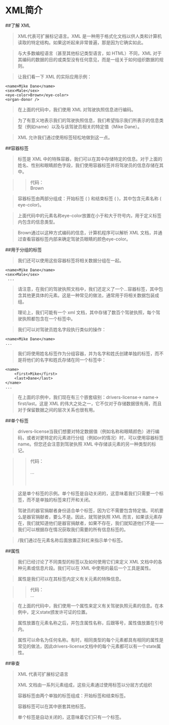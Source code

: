 # XML简介

##了解 XML

> XML代表可扩展标记语言。XML 是一种用于格式化文档以供人类和计算机读取的特定结构。如果这听起来非常普遍，那是因为它确实如此。

> 与大多数编程语言（甚至其他标记类型语言，如 HTML）不同，XML 对于其编码的数据的目的或类型没有任何意见，而是一组关于如何组织数据的规则。

> 让我们看一下 XML 的实际应用示例：

> > <drivers-license>
    <name>Mike Dane</name>
    <sex>Male</sex>
    <eye-color>Brown</eye-color>
    <organ-donor />
</drivers-license>

> 在上面的代码中，我们使用 XML 对驾驶执照信息进行编码。

> 为了有意义地表示我们的驾驶执照信息，我们希望指示我们所表示的信息类型（例如name）以及与该驾驶员相关的特定值（Mike Dane）。

> XML 允许我们通过使用标签轻松地做到这一点。


##容器标签
> 标签是 XML 中的特殊容器，我们可以在其中存储特定的信息。对于上面的姓名、性别和眼睛颜色字段，我们使用容器标签并将驾驶员的信息存储在其中。

> >代码：     
   <eye-color> Brown</eye-color>

> 容器标签由两部分组成：开始标签 ( <eye-color>) 和结束标签 ( </eye-color>)，其中包含元素名称 ( eye-color)。

> 上面代码中的元素名称eye-color放置在小于和大于符号内，用于定义标签内包含的信息类型。

> Brown通过以这种方式编码的信息，计算机程序可以解析 XML 文档，并通过查看容器标签内部来确定驾驶员眼睛的颜色eye-color。


##用于分组的标签
> 我们还可以使用这些容器标签将相关数据分组在一起。

> > <drivers-license>
    <name>Mike Dane</name>
    <sex>Male</sex>
     ...
</drivers-license>

> 请注意，在我们的驾驶执照文档中，我们还定义了一个<drivers-license>...</drivers-license>容器标签，其中包含其他更具体的元素。这是一种常见的做法，通常用于将相关数据包装成组。

> 理论上，我们可能有一个 xml 文档，其中存储了数百个驾驶执照，每个驾驶执照都包含在一个<drivers-license>标签中。

> 我们可以对驾驶员姓名字段执行类似的操作：

> > <drivers-license>
    <name>Mike Dane</name>
    ...
</drivers-license>

> <name></name>我们将使用姓名标签作为分组容器，并为名字和姓氏创建单独的标签，而不是将他们的名字和姓氏存储在同一个标​​签中：

> > <drivers-license>
    <name>
        <first>Mike</first>
        <last>Dane</last>
    </name>
    ...
</drivers-license>

> 在上面的示例中，我们现在有三个嵌套级别：drivers-license-> name-> first/last。这是 XML 的伟大之处之一，它不仅对于存储数据很有用，而且对于保留数据之间的层次关系也很有用。


##单个标签
> drivers-license当我们想要对特定数据值（例如名称和眼睛颜色）进行编码，或者对更特定的元素进行分组（例如or的情况）时，可以使用容器标签name。但您还会注意到驾驶执照 XML 中存储该<organ-donor />元素的另一种类型的标记。

> > 代码：                 <br>
    <drivers-license>     <br>
    ...                   <br>
    <organ-donor />       <br>
</drivers-license>        <br>

> 这是单个标签的示例。单个标签是自动关闭的，这意味着我们只需要一个标签，而不是单独的标签来打开和关闭。

> 驾驶员的器官捐献者身份适合单个标签，因为它不需要包含特定值。司机要么是器官捐献者，要么不是。因此，就驾驶执照 XML 而言，如果该<organ-donor />元素存在，我们就知道他们是器官捐献者，如果不存在，我们就知道他们不是——我们可以根据存在情况获取我们需要的所有信息标签的。

> /我们通过在元素名称后面放置正斜杠来指示单个标签。


##属性
> 我们已经讨论了不同类型的标签以及如何使用它们来定义 XML 文档中的各种元素或信息片段。我们可以在 XML 中使用的最后一个工具是属性。

> 属性是我们可以在其标签内定义有关元素的特殊信息。

> > 代码：                 <br>
    <drivers-license state=”NY”> … </drivers-license>      <br>

> 在上面的代码中，我们使用一个属性来定义有关驾驶执照元素的信息。在本例中，定义state颁发许可证的位置。

> 属性放置在元素名称之后，并包含属性名称，后跟等号，属性值放置在引号内。

> 属性可以命名为任何名称。有时，相同类型的每个元素都具有相同的属性是常见的做法，因此drivers-license文档中的每个元素都可以有一个state属性。

##审查
> XML 代表可扩展标记语言
>
> XML 文档由一系列元素组成，这些元素通过使用标签以分层方式组织
>
> 容器标签由两个单独的标签组成：开始标签和结束标签。
>
> 容器标签可以在其中嵌套其他标签。
>
> 单个标签是自动关闭的，这意味着它们只有一个标签。